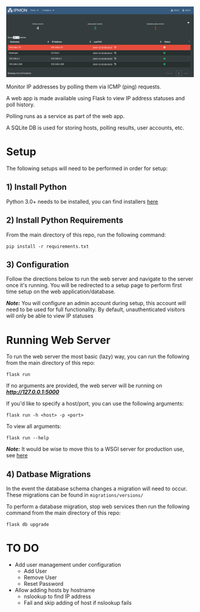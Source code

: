 ![preview](https://raw.githubusercontent.com/mistergates/ipmon/master/webapp/static/images/ipmon.PNG)

Monitor IP addresses by polling them via ICMP (ping) requests.

A web app is made available using Flask to view IP address statuses and poll history.

Polling runs as a service as part of the web app.

A SQLite DB is used for storing hosts, polling results, user accounts, etc.



# Setup
The following setups will need to be performed in order for setup:

## 1) Install Python
Python 3.0+ needs to be installed, you can find installers [here](https://www.python.org/downloads/)


## 2) Install Python Requirements
From the main directory of this repo, run the following command:

```
pip install -r requirements.txt
```

## 3) Configuration
Follow the directions below to run the web server and navigate to the server once it's running. You will be redirected to a setup page to perform first time setup on the web application/database.

***Note:*** You will configure an admin account during setup, this account will need to be used for full functionality. By default, unauthenticated visitors will only be able to view IP statuses

# Running Web Server
To run the web server the most basic (lazy) way, you can run the following from the main directory of this repo:
```
flask run
```
If no arguments are provided, the web server will be running on ***http://127.0.0.1:5000***

If you'd like to specify a host/port, you can use the following arguments:
```
flask run -h <host> -p <port>
```

To view all arguments:
```
flask run --help
```

***Note:*** It would be wise to move this to a WSGI server for production use, see [here](https://flask.palletsprojects.com/en/1.1.x/deploying/)


## 4) Datbase Migrations
In the event the database schema changes a migration will need to occur. These migrations can be found in `migrations/versions/`

To perform a database migration, stop web services then run the following command from the main directory of this repo:
```
flask db upgrade
```

# TO DO
* Add user management under configuration
  * Add User
  * Remove User
  * Reset Password
* Allow adding hosts by hostname
  * nslookup to find IP address
  * Fail and skip adding of host if nslookup fails
